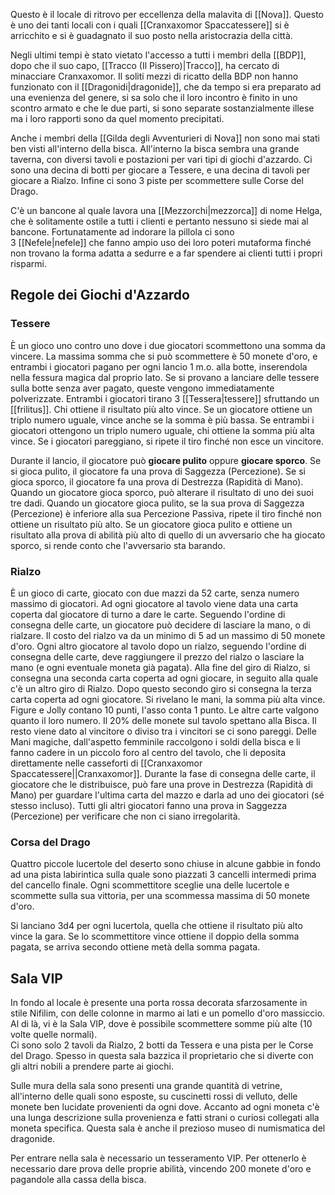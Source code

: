 Questo è il locale di ritrovo per eccellenza della malavita di [[Nova]]. Questo è uno dei tanti locali con i quali [[Cranxaxomor Spaccatessere]] si è arricchito e si è guadagnato il suo posto nella aristocrazia della città. 

Negli ultimi tempi è stato vietato l'accesso a tutti i membri della [[BDP]], dopo che il suo capo, [[Tracco (Il Pissero)|Tracco]], ha cercato di minacciare Cranxaxomor. Il soliti mezzi di ricatto della BDP non hanno funzionato con il [[Dragonidi|dragonide]], che da tempo si era preparato ad una evenienza del genere, si sa solo che il loro incontro è finito in uno scontro armato e che le due parti, si sono separate sostanzialmente illese ma i loro rapporti sono da quel momento precipitati. 

Anche i membri della [[Gilda degli Avventurieri di Nova]] non sono mai stati ben visti all'interno della bisca. All'interno la bisca sembra una grande taverna, con diversi tavoli e postazioni per vari tipi di giochi d'azzardo. Ci sono una decina di botti per giocare a Tessere, e una decina di tavoli per giocare a Rialzo. Infine ci sono 3 piste per scommettere sulle Corse del Drago. 

C'è un bancone al quale lavora una [[Mezzorchi|mezzorca]] di nome Helga, che è solitamente ostile a tutti i clienti e pertanto nessuno si siede mai al bancone. Fortunatamente ad indorare la pillola ci sono 3 [[Nefele|nefele]] che fanno ampio uso dei loro poteri mutaforma finché non trovano la forma adatta a sedurre e a far spendere ai clienti tutti i propri risparmi.


## Regole dei Giochi d'Azzardo
### Tessere
È un gioco uno contro uno dove i due giocatori scommettono una somma da vincere. La massima somma che si può scommettere è 50 monete d'oro, e entrambi i giocatori pagano per ogni lancio 1 m.o. alla botte, inserendola nella fessura magica dal proprio lato. Se si provano a lanciare delle tessere sulla botte senza aver pagato, queste vengono immediatamente polverizzate.
Entrambi i giocatori tirano 3 [[Tessera|tessere]] sfruttando un [[frilitus]]. Chi ottiene il risultato più alto vince. 
Se un giocatore ottiene un triplo numero uguale, vince anche se la somma è più bassa. 
Se entrambi i giocatori ottengono un triplo numero uguale, chi ottiene la somma più alta vince. Se i giocatori pareggiano, si ripete il tiro finché non esce un vincitore.

Durante il lancio, il giocatore può **giocare pulito** oppure **giocare sporco**. 
Se si gioca pulito, il giocatore fa una prova di Saggezza (Percezione). Se si gioca sporco, il giocatore fa una prova di Destrezza (Rapidità di Mano).
Quando un giocatore gioca sporco, può alterare il risultato di uno dei suoi tre dadi.
Quando un giocatore gioca pulito, se la sua prova di Saggezza (Percezione) è inferiore alla sua Percezione Passiva, ripete il tiro finché non ottiene un risultato più alto.
Se un giocatore gioca pulito e ottiene un risultato alla prova di abilità più alto di quello di un avversario che ha giocato sporco, si rende conto che l'avversario sta barando.

### Rialzo
È un gioco di carte, giocato con due mazzi da 52 carte, senza numero massimo di giocatori. Ad ogni giocatore al tavolo viene data una carta coperta dal giocatore di turno a dare le carte. Seguendo l'ordine di consegna delle carte, un giocatore può decidere di lasciare la mano, o di rialzare. Il costo del rialzo va da un minimo di 5 ad un massimo di 50 monete d'oro. Ogni altro giocatore al tavolo dopo un rialzo, seguendo l'ordine di consegna delle carte, deve raggiungere il prezzo del rialzo o lasciare la mano (e ogni eventuale moneta già pagata).
Alla fine del giro di Rialzo, si consegna una seconda carta coperta ad ogni giocare, in seguito alla quale c'è un altro giro di Rialzo. Dopo questo secondo giro si consegna la terza carta coperta ad ogni giocatore.
Si rivelano le mani, la somma più alta vince. Figure e Jolly contano 10 punti, l'asso conta 1 punto. Le altre carte valgono quanto il loro numero. 
Il 20% delle monete sul tavolo spettano alla Bisca. Il resto viene dato al vincitore o diviso tra i vincitori se ci sono pareggi. 
Delle Mani magiche, dall'aspetto femminile raccolgono i soldi della bisca e li fanno cadere in un piccolo foro al centro del tavolo, che li deposita direttamente nelle casseforti di [[Cranxaxomor Spaccatessere||Cranxaxomor]].
Durante la fase di consegna delle carte, il giocatore che le distribuisce, può fare una prove in Destrezza (Rapidità di Mano) per guardare l'ultima carta del mazzo e darla ad uno dei giocatori (sé stesso incluso). Tutti gli altri giocatori fanno una prova in Saggezza (Percezione) per verificare che non ci siano irregolarità. 

### Corsa del Drago
Quattro piccole lucertole del deserto sono chiuse in alcune gabbie in fondo ad una pista labirintica sulla quale sono piazzati 3 cancelli intermedi prima del cancello finale. 
Ogni scommettitore sceglie una delle lucertole e scommette sulla sua vittoria, per una scommessa massima di 50 monete d'oro.

Si lanciano 3d4 per ogni lucertola, quella che ottiene il risultato più alto vince la gara. Se lo scommettitore vince ottiene il doppio della somma pagata, se arriva secondo ottiene metà della somma pagata.


## Sala VIP
In fondo al locale è presente una porta rossa decorata sfarzosamente in stile Nifilim, con delle colonne in marmo ai lati e un pomello d'oro massiccio. Al di là, vi è la Sala VIP, dove è possibile scommettere somme più alte (10 volte quelle normali).   
Ci sono solo 2 tavoli da Rialzo, 2 botti da Tessera e una pista per le Corse del Drago. Spesso in questa sala bazzica il proprietario che si diverte con gli altri nobili a prendere parte ai giochi. 

Sulle mura della sala sono presenti una grande quantità di vetrine, all'interno delle quali sono esposte, su cuscinetti rossi di velluto, delle monete ben lucidate provenienti da ogni dove. Accanto ad ogni moneta c'è una lunga descrizione sulla provenienza e fatti strani o curiosi collegati alla moneta specifica. Questa sala è anche il prezioso museo di numismatica del dragonide. 

Per entrare nella sala è necessario un tesseramento VIP. Per ottenerlo è necessario dare prova delle proprie abilità, vincendo 200 monete d'oro e pagandole alla cassa della bisca.

